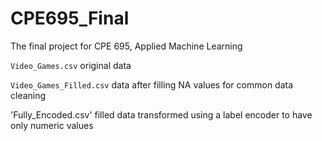 # CPE695_Final
The final project for CPE 695, Applied Machine Learning

`Video_Games.csv`
original data

`Video_Games_Filled.csv`
data after filling NA values for common data cleaning

'Fully_Encoded.csv'
filled data transformed using a label encoder to have only numeric values
